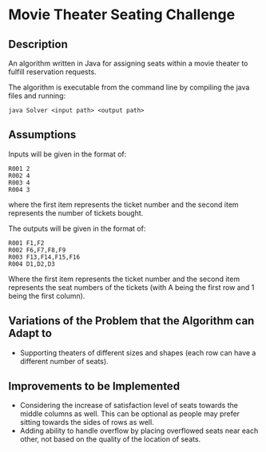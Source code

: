 # Movie Theater Seating Challenge

## Description
An algorithm written in Java for assigning seats within a movie theater to fulfill reservation requests.

The algorithm is executable from the command line by compiling the java files and running:
```
java Solver <input path> <output path>
```

## Assumptions
Inputs will be given in the format of:
```
R001 2
R002 4
R003 4
R004 3
```
where the first item represents the ticket number and the second item represents the number of tickets bought.

The outputs will be given in the format of:
```
R001 F1,F2
R002 F6,F7,F8,F9
R003 F13,F14,F15,F16
R004 D1,D2,D3
```
Where the first item represents the ticket number and the second item represents the seat numbers of the tickets (with A being the first row and 1 being the first column).

## Variations of the Problem that the Algorithm can Adapt to
- Supporting theaters of different sizes and shapes (each row can have a different number of seats).

## Improvements to be Implemented
- Considering the increase of satisfaction level of seats towards the middle columns as well. This can be optional as people may prefer sitting towards the sides of rows as well.
- Adding ability to handle overflow by placing overflowed seats near each other, not based on the quality of the location of seats.